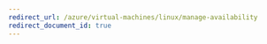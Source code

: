 ```yaml
---
redirect_url: /azure/virtual-machines/linux/manage-availability
redirect_document_id: true
---
```

